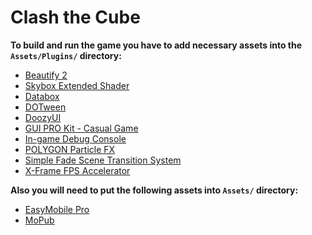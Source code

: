 # Clash the Cube

**To build and run the game you have to add necessary assets into the `Assets/Plugins/` directory:**
- [Beautify 2](https://assetstore.unity.com/packages/vfx/shaders/fullscreen-camera-effects/beautify-2-163949)
- [Skybox Extended Shader](https://assetstore.unity.com/packages/vfx/shaders/free-skybox-extended-shader-107400)
- [Databox](https://assetstore.unity.com/packages/tools/utilities/databox-data-editor-save-solution-155189)
- [DOTween](https://assetstore.unity.com/packages/tools/animation/dotween-hotween-v2-27676)
- [DoozyUI](https://assetstore.unity.com/packages/tools/gui/doozyui-complete-ui-management-system-138361)
- [GUI PRO Kit - Casual Game](https://assetstore.unity.com/packages/2d/gui/gui-pro-kit-casual-game-176695)
- [In-game Debug Console](https://assetstore.unity.com/packages/tools/gui/in-game-debug-console-68068)
- [POLYGON Particle FX](https://assetstore.unity.com/packages/vfx/particles/polygon-particle-fx-low-poly-3d-art-by-synty-168372)
- [Simple Fade Scene Transition System](https://assetstore.unity.com/packages/tools/particles-effects/simple-fade-scene-transition-system-81753)
- [X-Frame FPS Accelerator](https://assetstore.unity.com/packages/tools/camera/x-frame-fps-accelerator-63965)

**Also you will need to put the following assets into `Assets/` directory:**
- [EasyMobile Pro](https://assetstore.unity.com/packages/tools/integration/easy-mobile-pro-75476)
- [MoPub](https://github.com/mopub/mopub-unity-sdk/releases)
